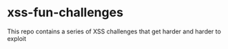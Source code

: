 # xss-fun-challenges
This repo contains a series of XSS challenges that get harder and harder to exploit
